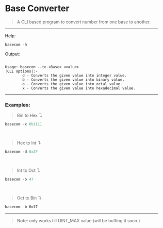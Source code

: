 # Base Converter

>A CLI based program to convert number from one base to another. 
---
Help:
```powershell
basecon -h
```
Output:
```

Usage: basecon --to.<Base> <value>
|CLI options|:-
        d - Converts the given value into integer value.
        b - Converts the given value into binary value.
        o - Converts the given value into octal value.
        x - Converts the given value into hexadecimal value.
```
---
### Examples:

>Bin to Hex &#x21B4;
```powershell
basecon -x 0b1111
```
<br>

>Hex to Int &#x21B4;
```powershell
basecon -d 0x2F
```
<br>

>Int to Oct &#x21B4;
```powershell
basecon -o 47
```
<br>

>Oct to Bin &#x21B4;
```powershell
basecon -b 0o17
```
___

>Note: only works till UINT_MAX value (will be buffing it soon.)